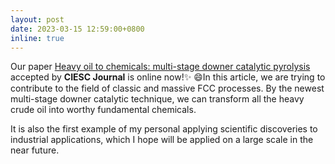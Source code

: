```yaml
---
layout: post
date: 2023-03-15 12:59:00+0800
inline: true
---
```


Our paper [Heavy oil to chemicals: multi-stage downer catalytic pyrolysis](https://hgxb.cip.com.cn/CN/10.11949/0438-1157.20221188) accepted by **CIESC Journal** is online now!:sparkles: :smile:In this article, we are trying to contribute to the field of classic and massive FCC processes. By the newest multi-stage downer catalytic technique, we can transform all the heavy crude oil into worthy fundamental chemicals.

It is also the first example of my personal applying scientific discoveries to industrial applications, which I hope will be applied on a large scale in the near future.

